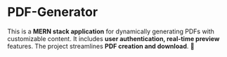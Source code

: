 # PDF-Generator

This is a **MERN stack application** for dynamically generating PDFs with customizable content. It includes **user authentication, real-time preview** features. The project streamlines **PDF creation and download**. 🚀
